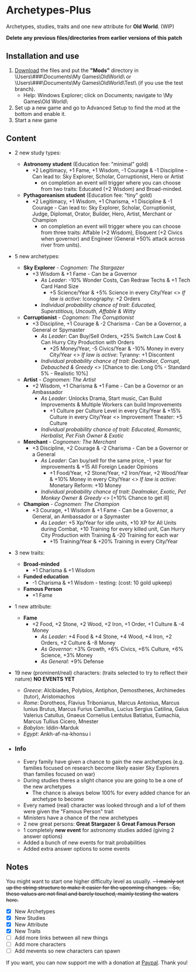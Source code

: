 # Archetypes-Plus
Archetypes, studies, traits and one new attribute for **Old World**. (WIP)

**Delete any previous files/directories from earlier versions of this patch**
## Installation and use

1. [Download](https://github.com/ShadowDuke/OW_Archetypes-Plus/archive/master.zip) the files and put the **"Mods"** directory in \Users\\###\Documents\My Games\OldWorld\ or \Users\\###\Documents\My Games\OldWorld\Test\ (if you use the test branch).
   - Help: Windows Explorer; click on Documents; navigate to \My Games\Old World\
2. Set up a new game and go to Advanced Setup to find the mod at the bottom and enable it. 
3. Start a new game

## Content

- 2 new study types:
   - **Astronomy student**  (Education fee: "minimal" gold)
     - +2 Legitimacy, +1 Fame, +1 Wisdom, -1 Courage & -1 Discipline - Can lead to: Sky Explorer, Scholar, Corruptionist, Hero or Artist
        - on completion an event will trigger where you can choose from two traits: Educated (+2 Wisdom) and Broad-minded.
   - **Pythagoreanism student** (Education fee: "tiny" gold)
     - +2 Legitimacy, +1 Wisdom, +1 Charisma, +1 Discipline & -1 Courage - Can lead to: Sky Explorer, Scholar, Corruptionist, Judge, Diplomat, Orator, Builder, Hero, Artist, Merchant or Champion
        - on completion an event will trigger where you can choose from three traits: Affable (+2 Wisdom), Eloquent (+2 Civics when governor) and Engineer (General +50% attack across river from units).
- 5 new archetypes:
   - **Sky Explorer** - *Cognomen: The Stargazer*
     - +3 Wisdom & +1 Fame - Can be a Governor
        - *As Leader*: -10% Wonder Costs, Can Redraw Techs & +1 Tech Card Hand Size
           - +5 Science/Year & +5% Science in every City/Year <> *If law is active*: Iconography: +2 Orders
        - *Individual probability chance of trait: Educated, Superstitious, Uncouth, Affable & Witty*
   - **Corruptionist** - *Cognomen: The Corruptionist* 
     - +3 Discipline, +1 Courage & -2 Charisma - Can be a Governor, a General or Spymaster
        - *As Leader*: Can Buy/Sell Orders, +25% Switch Law Cost & Can Hurry City Production with Orders
           - +25 Money/Year, -5 Civics/Year & -10% Money in every City/Year <> *If law is active*: Tyranny: +1 Discontent
        - *Individual probability chance of trait: Dealmaker, Corrupt, Debauched & Greedy* <> [Chance to die: Long 0% - Standard 5% - Realistic 10%]
   - **Artist** - *Cognomen: The Artist* 
     - +2 Wisdom, +1 Charisma & +1 Fame - Can be a Governor or an Ambassador
        - *As Leader*: Unlocks Drama, Start music, Can Build Improvements & Multiple Workers can build Improvements 
           - +1 Culture per Culture Level in every City/Year & +15% Culture in every City/Year <> Improvement Theater: +5 Culture
        - *Individual probability chance of trait: Educated, Romantic, Herbalist, Pet Fish Owner & Exotic*
   - **Merchant** - *Cognomen: The Merchant* 
     - +3 Discipline, +2 Courage & -2 Charisma - Can be a Governor or a General
        - *As Leader*: Can buy/sell for the same price, -1 year for improvements & +15 All Foreign Leader Opinions
           - +1 Food/Year, +2 Stone/Year, +2 Iron/Year, +2 Wood/Year & +10% Money in every City/Year <> *If law is active*: Monetary Reform: +10 Money
        - *Individual probability chance of trait: Dealmaker, Exotic, Pet Monkey Owner & Greedy* <> [+10% Chance to get ill]
   - **Champion** - *Cognomen: The Champion* 
     - +3 Courage, +1 Wisdom & +1 Fame - Can be a Governor, a General, an Ambassador or a Spymaster
        - *As Leader*: +5 Xp/Year for idle units, +10 XP for All Units during Combat, +10 Training for every killed unit, Can Hurry City Production with Training & -20 Training for each war
           - +15 Training/Year & +20% Training in every City/Year
        
- 3 new traits:
   - **Broad-minded**
        - +1 Charisma & +1 Wisdom
   - **Funded education**
        - -1 Charisma & +1 Wisdom - testing: (cost: 10 gold upkeep)
   - **Famous Person**
        - +1 Fame
        
- 1 new attribute:
   - **Fame**
     - +2 Food, +2 Stone, +2 Wood, +2 Iron, +1 Order, +1 Culture & -4 Money
        - *As Leader*: +4 Food & +4 Stone, +4 Wood, +4 Iron, +2 Orders, +2 Culture & -8 Money
        - *As Governor*: +3% Growth, +6% Civics, +6% Culture, +6% Science, +3% Money
        - *As General*: +9% Defense
        
 - 19 new (prominent/real) characters: (traits selected to try to reflect their nature) **NO EVENTS YET**
   - *Greece*: Alcibiades, Polybios, Antiphon, Demosthenes, Archimedes (tutor), Aristomachos
   - *Rome*: Dorotheos, Flavius Tribonianus, Marcus Antonius, Marcus Iunius Brutus, Marcus Furius Camillus, Lucius Sergius Catilina, Gaius Valerius Catullus, Gnaeus Cornelius Lentulus Batiatus, Eumachia, Marcus Tullius Cicero, Mnester
   - *Babylon*: Iddin-Marduk
   - *Egypt*: Ankh-af-na-khonsu i
 
- ### Info

   - Every family have given a chance to gain the new archetypes (e.g. families focused on research become likely easier Sky Explorers than families focused on war)
   - During studies theres a slight chance you are going to be a one of the new archetypes
      - The chance is always below 100% for every added chance for an archetype to become
   - Every named (real) character was looked through and a lof of them were given the "Famous Person" trait
   - Ministers have a chance of the new archetypes
   - 2 new great persons: **Great Stargazer** & **Great Famous Person**
   - 1 completely **new event** for astronomy studies added (giving 2 answer options)
   - Added a bunch of new events for trait probabilities
   - Added extra answer options to some events

## Notes
You might want to start one higher difficulty level as usually.
~~- I mainly set up the string structure to make it easier for the upcoming changes.~~
~~- So, these values are not final and barely touched, mainly testing the waters here.~~

- [X] New Archetypes
- [X] New Studies
- [X] New Attribute
- [X] New Traits
- [ ] Add more links between all new things
- [ ] Add more characters
- [ ] Add mevents so new characters can spawn

If you want, you can now support me with a donation at [Paypal](https://www.paypal.com/cgi-bin/webscr?cmd=_s-xclick&hosted_button_id=5X8TNX5DN2G5C&source=url). Thank you!
